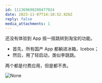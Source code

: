 ```yaml
---
id: 111369698208477924
date: 2023-11-07T14:18:52.926Z
reply: false
media_attachments: 1
---
```


还没有体验到 App 摇一摇跳转到淘宝的功能。

  * 首先，所有国产 App 都躺进冰箱，Icebox；
  * 然后，用了轻启动，类似李跳跳。



两个都是付费应用，但是都不贵。

![None](https://files.e5n.cc/media_attachments/files/111/369/695/659/378/916/original/ef3c2d2569a1bc49.jpg)
